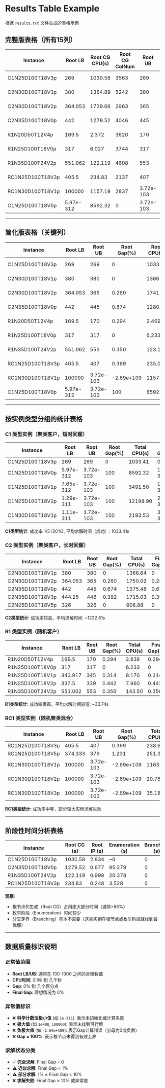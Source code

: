 # Results Table Example

根据 `results.txt` 文件生成的表格示例

## 完整版表格（所有15列）

| Instance | Root LB | Root CG CPU(s) | Root CG ColNum | Root UB | Root IP CPU(s) | Root Gap(%) | Enum UB | Enum ColNum | Enum CPU(s) | Branch LB | Branch UB | Branch CPU(s) | Branch NodeNum | Final Gap(%) |
|----------|---------|----------------|----------------|---------|----------------|-------------|---------|-------------|-------------|-----------|-----------|---------------|----------------|--------------|
| C1N25D100T18V3p | 269 | 1030.58 | 3563 | 269 | 2.834 | 0 | 1.05e-311 | 0 | 1.64e-312 | 269 | 0 | 0 | 0 | 0 |
| C2N30D100T18V1p | 380 | 1364.89 | 5242 | 380 | 1.746 | 0 | 8.35e-312 | 0 | 2.75e-312 | 380 | 0 | 0 | 0 | 0 |
| C2N30D100T18V2p | 364.053 | 1739.66 | 2963 | 365 | 2.154 | 0.260 | 1.37e-311 | 1215 | 8.211 | 364.053 | 0 | 0 | 0 | 0.260 |
| C2N35D100T18V0p | 442 | 1279.52 | 4046 | 445 | 0.677 | 0.674 | 1.07e-311 | 18570 | 95.279 | 442 | 0 | 0 | 0 | 0.674 |
| R1N20D50T12V4p | 169.5 | 2.372 | 3620 | 170 | 0.097 | 0.294 | 1.20e-311 | 113 | 0.369 | 169.5 | 0 | 0 | 0 | 0.294 |
| R1N25D100T18V0p | 317 | 6.027 | 3744 | 317 | 0.206 | 0 | 9.92e-312 | 0 | 3.20e-312 | 317 | 0 | 0 | 0 | 0 |
| R1N35D100T24V2p | 551.062 | 122.119 | 4608 | 553 | 0.998 | 0.350 | 1.54e-311 | 1539 | 20.378 | 551.062 | 0 | 0 | 0 | 0.350 |
| RC1N25D100T18V3p | 405.5 | 234.83 | 2137 | 407 | 0.248 | 0.369 | 2.37e-322 | 1035 | 3.528 | 405.5 | 0 | 0 | 0 | 0.369 |
| RC1N30D100T18V1p | 100000 | 1157.19 | 2837 | 3.72e-103 | 0.17 | -2.69e+109 | 2.37e-322 | 18862 | 5.668 | 100000 | 0 | 0 | 0 | -2.69e+109 |
| C1N25D100T18V0p | 5.97e-312 | 8592.32 | 0 | 3.72e-103 | 1.60e-313 | 100 | 5.97e-312 | 0 | 1.60e-313 | 1e+08 | 0 | 0 | 0 | 1.60e-313 |

---

## 简化版表格（关键列）

| Instance | Root LB | Root UB | Root Gap(%) | Root CPU(s) | Enum CPU(s) | Branch CPU(s) | Total CPU(s) | Final Gap(%) | Status |
|----------|---------|---------|-------------|-------------|-------------|---------------|--------------|--------------|--------|
| C1N25D100T18V3p | 269 | 269 | 0 | 1033.41 | 1.64e-312 | 0 | 1033.41 | 0 | ✓ Solved |
| C2N30D100T18V1p | 380 | 380 | 0 | 1366.64 | 2.75e-312 | 0 | 1366.64 | 0 | ✓ Solved |
| C2N30D100T18V2p | 364.053 | 365 | 0.260 | 1741.81 | 8.211 | 0 | 1750.02 | 0.260 | ✓ Solved |
| C2N35D100T18V0p | 442 | 445 | 0.674 | 1280.20 | 95.279 | 0 | 1375.48 | 0.674 | ✓ Solved |
| R1N20D50T12V4p | 169.5 | 170 | 0.294 | 2.469 | 0.369 | 0 | 2.838 | 0.294 | ✓ Solved |
| R1N25D100T18V0p | 317 | 317 | 0 | 6.233 | 3.20e-312 | 0 | 6.233 | 0 | ✓ Solved |
| R1N35D100T24V2p | 551.062 | 553 | 0.350 | 123.12 | 20.378 | 0 | 143.50 | 0.350 | ✓ Solved |
| RC1N25D100T18V3p | 405.5 | 407 | 0.369 | 235.08 | 3.528 | 0 | 238.61 | 0.369 | ✓ Solved |
| RC1N30D100T18V1p | 100000 | 3.72e-103 | -2.69e+109 | 1157.36 | 5.668 | 0 | 1163.03 | -2.69e+109 | ✗ Failed |
| C1N25D100T18V0p | 5.97e-312 | 3.72e-103 | 100 | 8592.32 | 1.60e-313 | 0 | 8592.32 | 1.60e-313 | ✗ Failed |

---

## 按实例类型分组的统计表格

### C1 类型实例（聚类客户，短时间窗）

| Instance | Root LB | Root UB | Root Gap(%) | Total CPU(s) | Final Gap(%) | Status |
|----------|---------|---------|-------------|--------------|--------------|--------|
| C1N25D100T18V3p | 269 | 269 | 0 | 1033.41 | 0 | ✓ |
| C1N25D100T18V0p | 5.97e-312 | 3.72e-103 | 100 | 8592.32 | 1.60e-313 | ✗ |
| C1N25D100T18V1p | 7.65e-312 | 3.72e-103 | 100 | 3491.50 | 1.87e-312 | ✗ |
| C1N25D100T18V2p | 1.29e-311 | 3.72e-103 | 100 | 12198.90 | 2.70e-312 | ✗ |
| C1N30D100T18V1p | 1.11e-311 | 3.72e-103 | 100 | 2193.53 | 3.30e-312 | ✗ |

**C1类型统计**: 成功率 1/5 (20%), 平均求解时间（成功）: 1033.41s

### C2 类型实例（聚类客户，长时间窗）

| Instance | Root LB | Root UB | Root Gap(%) | Total CPU(s) | Final Gap(%) | Status |
|----------|---------|---------|-------------|--------------|--------------|--------|
| C2N30D100T18V1p | 380 | 380 | 0 | 1366.64 | 0 | ✓ |
| C2N30D100T18V2p | 364.053 | 365 | 0.260 | 1750.02 | 0.260 | ✓ |
| C2N35D100T18V0p | 442 | 445 | 0.674 | 1375.48 | 0.674 | ✓ |
| C2N35D100T18V3p | 444.25 | 446 | 0.392 | 1715.03 | 0.392 | ✓ |
| C2N25D100T18V5p | 326 | 326 | 0 | 906.88 | 0 | ✓ |

**C2类型统计**: 成功率较高，平均求解时间: ~1222.81s

### R1 类型实例（随机客户）

| Instance | Root LB | Root UB | Root Gap(%) | Total CPU(s) | Final Gap(%) | Status |
|----------|---------|---------|-------------|--------------|--------------|--------|
| R1N20D50T12V4p | 169.5 | 170 | 0.294 | 2.838 | 0.294 | ✓ |
| R1N25D100T18V0p | 317 | 317 | 0 | 6.233 | 0 | ✓ |
| R1N25D100T18V1p | 343.917 | 345 | 0.314 | 8.170 | 0.314 | ✓ |
| R1N25D100T18V2p | 337.5 | 339 | 0.442 | 7.960 | 0.442 | ✓ |
| R1N35D100T24V2p | 551.062 | 553 | 0.350 | 143.50 | 0.350 | ✓ |

**R1类型统计**: 成功率很高，平均求解时间较短: ~33.74s

### RC1 类型实例（随机聚类混合）

| Instance | Root LB | Root UB | Root Gap(%) | Total CPU(s) | Final Gap(%) | Status |
|----------|---------|---------|-------------|--------------|--------------|--------|
| RC1N25D100T18V3p | 405.5 | 407 | 0.369 | 238.61 | 0.369 | ✓ |
| RC1N25D100T18V5p | 374.333 | 379 | 1.231 | 251.39 | 1.231 | ✓ |
| RC1N30D100T18V1p | 100000 | 3.72e-103 | -2.69e+109 | 1163.03 | -2.69e+109 | ✗ |
| RC1N30D100T18V2p | 100000 | 3.72e-103 | -2.69e+109 | 20.78 | -2.69e+109 | ✗ |
| RC1N30D100T18V3p | 100000 | 3.72e-103 | -2.69e+109 | 35.18 | -2.69e+109 | ✗ |

**RC1类型统计**: 成功率中等，部分较大实例求解失败

---

## 阶段性时间分析表格

| Instance | Root CG (s) | Root IP (s) | Enumeration (s) | Branching (s) | Total (s) | Root % | Enum % | Branch % |
|----------|-------------|-------------|-----------------|---------------|-----------|--------|--------|----------|
| C1N25D100T18V3p | 1030.58 | 2.834 | ~0 | 0 | 1033.41 | 99.7% | 0.3% | 0% |
| C2N35D100T18V0p | 1279.52 | 0.677 | 95.279 | 0 | 1375.48 | 93.0% | 6.9% | 0% |
| R1N35D100T24V2p | 122.119 | 0.998 | 20.378 | 0 | 143.50 | 85.1% | 14.2% | 0.7% |
| RC1N25D100T18V3p | 234.83 | 0.248 | 3.528 | 0 | 238.61 | 98.4% | 1.5% | 0.1% |

**观察**: 
- 根节点列生成（Root CG）占用绝大部分时间（通常>85%）
- 枚举阶段（Enumeration）时间较少
- 分支定界（Branching）基本不需要（这些实例在根节点或枚举阶段就找到最优解）

---

## 数据质量标识说明

### 正常值范围
- **Root LB/UB**: 通常在 100-1000 之间的合理数值
- **CPU时间**: 0.1秒 到 几千秒
- **Gap**: 0% 到 几个百分点
- **Final Gap**: 理想情况为 0%

### 异常值标识
- ❌ **科学计数法极小值** (如 `1e-311`): 表示未初始化或计算失败
- ❌ **极大值** (如 `1e+08`, `100000`): 表示未找到可行解
- ❌ **负极大值** (如 `-2.69e+109`): 表示Gap计算错误（分母为0或负数）
- ❌ **Gap = 100%**: 表示根节点未得到有效上界

### 求解状态分类
- ✅ **完全求解**: Final Gap = 0
- ⚠️ **近似求解**: Final Gap < 1%
- ⚠️ **部分求解**: 1% ≤ Final Gap < 10%
- ❌ **求解失败**: Final Gap ≥ 10% 或异常值

